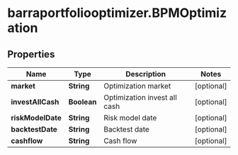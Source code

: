 # barraportfoliooptimizer.BPMOptimization

## Properties

Name | Type | Description | Notes
------------ | ------------- | ------------- | -------------
**market** | **String** | Optimization market | [optional] 
**investAllCash** | **Boolean** | Optimization invest all cash | [optional] 
**riskModelDate** | **String** | Risk model date | [optional] 
**backtestDate** | **String** | Backtest date | [optional] 
**cashflow** | **String** | Cash flow | [optional] 


